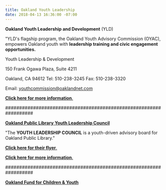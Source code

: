 ```yaml
---
title: Oakland Youth Leadership
date: 2018-04-13 16:36:00 -07:00
---
```


**Oakland Youth Leadership and Development** (YLD)

"YLD's flagship program, the Oakland Youth Advisory Commission (OYAC), empowers Oakland youth with **leadership training and civic engagement opportunities.**

Youth Leadership & Development

150 Frank Ogawa Plaza, Suite 4211

Oakland, CA 94612
Tel: 510-238-3245
Fax: 510-238-3320

Email: youthcommission@oaklandnet.com

[**Click here for more information**.](http://www2.oaklandnet.com/government/o/DHS/s/YouthYoungAdults/OAK022075)

##################################################################

[**Oakland Public Library**
**Youth Leadership Council**]((https://www.oaklandlibrary.org/teens/get-involved/youth-leadership-council))

"The **YOUTH LEADERSHIP COUNCIL** is a youth-driven advisory board for Oakland Public Library."

[**Click here for their flyer**.](http://oaklandlibrary.org/sites/default/files/uploads/YLC_NewFlyer2015.pdf)

[**Click here for more information**.](https://www.oaklandlibrary.org/teens/get-involved/youth-leadership-council)

##################################################################

[**Oakland Fund for Children & Youth**](http://www.ofcy.org/)





